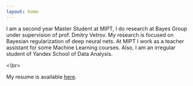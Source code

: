 ```yaml
---
layout: home
---
```


I am a second year Master Student at MIPT, I do research at Bayes Group under supervision of prof.
Dmitry Vetrov. My research is focused on Bayesian regularization of deep neural nets. At MIPT I work
as a teacher assistant for some Machine Learning courses. Also, I am an irregular student of Yandex
School of Data Analysis.

<\br>

My resume is available [here](resume/ashuha-resume.pdf).
